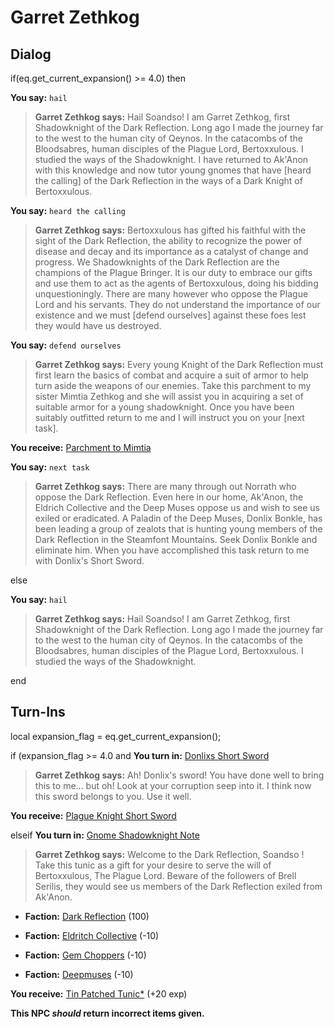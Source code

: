 # Garret Zethkog


## Dialog

if(eq.get_current_expansion() >= 4.0) then


**You say:** `hail`




>**Garret Zethkog says:** Hail Soandso! I am Garret Zethkog, first Shadowknight of the Dark Reflection. Long ago I made the journey far to the west to the human city of Qeynos. In the catacombs of the Bloodsabres, human disciples of the Plague Lord, Bertoxxulous. I studied the ways of the Shadowknight. I have returned to Ak'Anon with this knowledge and now tutor young gnomes that have [heard the calling] of the Dark Reflection in the ways of a Dark Knight of Bertoxxulous.


**You say:** `heard the calling`




>**Garret Zethkog says:** Bertoxxulous has gifted his faithful with the sight of the Dark Reflection, the ability to recognize the power of disease and decay and its importance as a catalyst of change and progress. We Shadowknights of the Dark Reflection are the champions of the Plague Bringer. It is our duty to embrace our gifts and use them to act as the agents of Bertoxxulous, doing his bidding unquestioningly. There are many however who oppose the Plague Lord and his servants. They do not understand the importance of our existence and we must [defend ourselves] against these foes lest they would have us destroyed.


**You say:** `defend ourselves`




>**Garret Zethkog says:** Every young Knight of the Dark Reflection must first learn the basics of combat and acquire a suit of armor to help turn aside the weapons of our enemies. Take this parchment to my sister Mimtia Zethkog and she will assist you in acquiring a set of suitable armor for a young shadowknight. Once you have been suitably outfitted return to me and I will instruct you on your [next task].



**You receive:**  [Parchment to Mimtia](/item/10987)


**You say:** `next task`




>**Garret Zethkog says:** There are many through out Norrath who oppose the Dark Reflection. Even here in our home, Ak'Anon, the Eldrich Collective and the Deep Muses oppose us and wish to see us exiled or eradicated. A Paladin of the Deep Muses, Donlix Bonkle, has been leading a group of zealots that is hunting young members of the Dark Reflection in the Steamfont Mountains. Seek Donlix Bonkle and eliminate him. When you have accomplished this task return to me with Donlix's Short Sword.


else



**You say:** `hail`





>**Garret Zethkog says:** Hail Soandso! I am Garret Zethkog, first Shadowknight of the Dark Reflection. Long ago I made the journey far to the west to the human city of Qeynos. In the catacombs of the Bloodsabres, human disciples of the Plague Lord, Bertoxxulous. I studied the ways of the Shadowknight.


end

## Turn-Ins



local expansion_flag = eq.get_current_expansion();



if (expansion_flag >= 4.0 and  **You turn in:** [Donlixs Short Sword](/item/10991)


>**Garret Zethkog says:** Ah! Donlix's sword! You have done well to bring this to me... but oh! Look at your corruption seep into it. I think now this sword belongs to you. Use it well.


 **You receive:**  [Plague Knight Short Sword](/item/11078) 

elseif  **You turn in:** [Gnome Shadowknight Note](/item/18434)


>**Garret Zethkog says:** Welcome to the Dark Reflection, Soandso ! Take this tunic as a gift for your desire to serve the will of Bertoxxulous, The Plague Lord. Beware of the followers of Brell Serilis, they would see us members of the Dark Reflection exiled from Ak'Anon.


* __Faction:__ [Dark Reflection](/faction/238) (100)



* __Faction:__ [Eldritch Collective](/faction/245) (-10)



* __Faction:__ [Gem Choppers](/faction/255) (-10)


* __Faction:__ [Deepmuses](/faction/240) (-10)



 **You receive:**  [Tin Patched Tunic*](/item/13518) (+20 exp)


**This NPC *should* return incorrect items given.**

